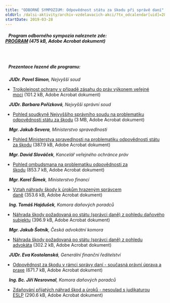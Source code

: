 ```yaml
---
title: "ODBORNÉ SYMPOZIUM: Odpovědnost státu za škodu při správě daní"
oldUrl: /dalsi-aktivity/archiv-vzdelavacich-akci/?tx_odcalendar[uid]=289&cHash=f0f0b85eb13937df2de664c70ba4bdf1
startDate: 2019-03-28
---
```


<h5>   Program odborného sympozia naleznete zde: <a href="/uploads-import/projekt_ESF/00_2019_VA/SYMPOSIA_KONFERENCE_VELEAKCE/03_28_Odpovednost_statu_za_skodu_pri_sprave_dani/03_28_Odpovednost_statu_za_skodu_pri_sprave_dani_POZVANKA.pdf" target="_blank">PROGRAM</a> (475 kB, Adobe Acrobat dokument)</h5><h5>   </h5><h5>   Preze<img src="typo3/clear.gif" class="t3-TCEforms-reqImg" name="req_tx_odcalendar_event_289_description" alt="" />ntace řazené d<img src="typo3/clear.gif" class="t3-TCEforms-reqImg" name="req_tx_odcalendar_event_289_description" alt="" />le program<img src="typo3/clear.gif" class="t3-TCEforms-reqImg" name="req_tx_odcalendar_event_289_description" alt="" />u:<img src="typo3/clear.gif" class="t3-TCEforms-reqImg" name="req_tx_odcalendar_event_289_description" alt="" /></h5><p></p>
<p>   <em><strong>JUDr. Pavel Simon</strong>, Nejvyšší soud</em></p><ul><li><a href="/uploads-import/projekt_ESF/00_2019_VA/SYMPOSIA_KONFERENCE_VELEAKCE/03_28_Odpovednost_statu_za_skodu_pri_sprave_dani/03_28_Trojkolejnost_ochrany_v_pripade_zasahu_do_prav_vykonem_verejne_moci.pdf" target="_blank">Trojkolejnost ochrany v případě zásahu do práv výkonem veřejné moci</a> (101.2 kB, Adobe Acrobat dokument)</li></ul><p></p>
<p>   <em><strong>JUDr. Barbara Pořízková</strong>, Nejvyšší správní soud</em></p><ul><li><a href="/uploads-import/projekt_ESF/00_2019_VA/SYMPOSIA_KONFERENCE_VELEAKCE/03_28_Odpovednost_statu_za_skodu_pri_sprave_dani/03_28_Nahrada_skody_a_nemajetkove_ujmy_pohledem_soudkyne_NSS.pdf" target="_blank">Pohled soudkyně Nejvyššího správního soudu na problematiku odpovědnosti státu za škodu</a> (3 MB, Adobe Acrobat dokument)</li></ul><p></p>
<p>   <em><strong>Mgr. Jakub Severa</strong>, Ministerstvo spravedlnosti</em></p><ul><li><a href="/uploads-import/projekt_ESF/00_2019_VA/SYMPOSIA_KONFERENCE_VELEAKCE/03_28_Odpovednost_statu_za_skodu_pri_sprave_dani/03_28_Pohled_MS_na_problematiku_odpovednosti_statu_za_skodu.pdf" target="_blank">Pohled Ministerstva spravedlnosti na problematiku odpovědnosti státu za škodu</a> (387.9 kB, Adobe Acrobat dokument)</li></ul><p></p>
<p>   <em><strong>Mgr. David Slováček</strong>, Kancelář veřejného ochránce práv</em></p><ul><li><a href="/uploads-import/projekt_ESF/00_2019_VA/SYMPOSIA_KONFERENCE_VELEAKCE/03_28_Odpovednost_statu_za_skodu_pri_sprave_dani/03_28_Odpovednost_statu_za_skodu_pohled_ombudsmana.pdf" target="_blank">Pohled ombudsmana na problematiku odpovědnosti za škodu</a> (853.7 kB, Adobe Acrobat dokument)</li></ul><p></p>
<p>   <em><strong>Mgr. Karel Šimek</strong>, Ministerstvo financí</em></p><ul><li><a href="/uploads-import/projekt_ESF/00_2019_VA/SYMPOSIA_KONFERENCE_VELEAKCE/03_28_Odpovednost_statu_za_skodu_pri_sprave_dani/03_28_Uroky_v_danovem_radu.pdf" target="_blank">Vztah náhrady škody k úrokům hrazeným správcem daně</a> (353.6 kB, Adobe Acrobat dokument)</li></ul><p></p>
<p>   <em><strong>Ing. Tomáš Hajdušek</strong>, Komora daňových poradců</em></p><ul><li><a href="/uploads-import/projekt_ESF/00_2019_VA/SYMPOSIA_KONFERENCE_VELEAKCE/03_28_Odpovednost_statu_za_skodu_pri_sprave_dani/03_28_Nahrada_skody_po_statu__spravci_dane__z_pohledu_danoveho_subjektu.pdf" target="_blank">Náhrada škody požadovaná po státu (správci daně) z pohledu daňového subjektu</a> (396.9 kB, Adobe Acrobat dokument)</li></ul><p></p>
<p>   <em><strong>Mgr. Jakub Šotník</strong>, Česká advokátní komora</em></p><ul><li><a href="/uploads-import/projekt_ESF/00_2019_VA/SYMPOSIA_KONFERENCE_VELEAKCE/03_28_Odpovednost_statu_za_skodu_pri_sprave_dani/03_28_Nahrada_skody_z_pohledu_advokata.pdf" target="_blank">Náhrada škody požadovaná po státu (správci daně) z pohledu advokáta</a> (302.2 kB, Adobe Acrobat dokument)</li></ul><p></p>
<p>   <em><strong>JUDr. Eva Kostolanská</strong>, Generální finanční ředitelství</em></p><ul><li><a href="/uploads-import/projekt_ESF/00_2019_VA/SYMPOSIA_KONFERENCE_VELEAKCE/03_28_Odpovednost_statu_za_skodu_pri_sprave_dani/03_28_Odpovednost_statu_za_skodu_pri_sprave_dani.pdf" target="_blank">Odpovědnost za škodu v rámci správy daní - současná právní úprava a praxe</a> (671.7 kB, Adobe Acrobat dokument)</li></ul><p></p>
<p>   <em><strong>Ing. Bc. Jiří Nesrovnal</strong>, Komora daňových poradců</em></p><ul><li><a href="/uploads-import/projekt_ESF/00_2019_VA/SYMPOSIA_KONFERENCE_VELEAKCE/03_28_Odpovednost_statu_za_skodu_pri_sprave_dani/03_28_Nahrada_skody_zdaneni.pdf" target="_blank">Zdaňování přijatých náhrad škod a úroků - nesoulad s judikaturou ESLP</a> (290.6 kB, Adobe Acrobat dokument)</li></ul>

